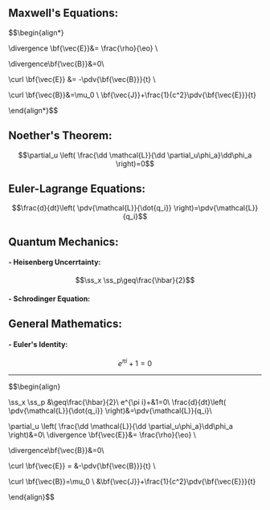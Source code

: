 ## Maxwell's Equations:

$$\begin{align*} 

\divergence \bf{\vec{E}}&= \frac{\rho}{\eo} \\ 


\divergence\bf{\vec{B}}&=0\\ 

\curl \bf{\vec{E}} &= -\pdv{\bf{\vec{B}}}{t} \\ 



\curl \bf{\vec{B}}&=\mu_0 \ \bf{\vec{J}}+\frac{1}{c^2}\pdv{\bf{\vec{E}}}{t}


\end{align*}$$

## Noether's Theorem:

$$\partial_u \left( \frac{\dd \mathcal{L}}{\dd \partial_u\phi_a}\dd\phi_a \right)=0$$

## Euler-Lagrange Equations:

$$\frac{d}{dt}\left( \pdv{\mathcal{L}}{\dot{q_i}} \right)=\pdv{\mathcal{L}}{q_i}$$

## Quantum Mechanics:

#### - Heisenberg Uncerrtainty:

$$\ss_x	\ss_p\geq\frac{\hbar}{2}$$

#### - Schrodinger Equation:



## General Mathematics:

#### - Euler's Identity:

$$e^{\pi i}+1=0$$


***

$$\begin{align} 

\ss_x	\ss_p &\geq\frac{\hbar}{2}\\
e^{\pi i}+&1=0\\ 
\frac{d}{dt}\left( \pdv{\mathcal{L}}{\dot{q_i}} \right)&=\pdv{\mathcal{L}}{q_i}\\ 

\partial_u \left( \frac{\dd \mathcal{L}}{\dd \partial_u\phi_a}\dd\phi_a  \right)&=0\\
\divergence \bf{\vec{E}}&= \frac{\rho}{\eo} \\ 


\divergence\bf{\vec{B}}&=0\\ 

\curl \bf{\vec{E}} = &-\pdv{\bf{\vec{B}}}{t} \\ 



\curl \bf{\vec{B}}=\mu_0 \ &\bf{\vec{J}}+\frac{1}{c^2}\pdv{\bf{\vec{E}}}{t}




\end{align}$$